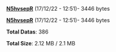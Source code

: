[**N5hvsepR**](/data/N5hvsepR.txt) (17/12/22 - 12:51)- 3446 bytes

[**N5hvsepR**](/data/N5hvsepR.txt) (17/12/22 - 12:51)- 3446 bytes

**Total Datas**: 386

**Total Size**: 2.12 MB / 2.1 MB